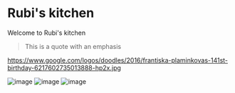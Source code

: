 # Rubi's kitchen

Welcome to Rubi's kitchen

> This is a quote with an emphasis

https://www.google.com/logos/doodles/2016/frantiska-plaminkovas-141st-birthday-6217602735013888-hp2x.jpg

![image](https://cloud.githubusercontent.com/assets/8504018/12869402/640dffaa-cd16-11e5-8076-c70281af7ea8.png) ![image](https://cloud.githubusercontent.com/assets/8504018/12869402/640dffaa-cd16-11e5-8076-c70281af7ea8.png) ![image](https://cloud.githubusercontent.com/assets/8504018/12869402/640dffaa-cd16-11e5-8076-c70281af7ea8.png)
